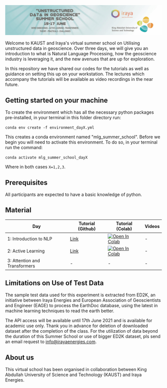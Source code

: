 <img src="figures/logo.jpg">

Welcome to KAUST and Iraya's virtual summer school on Utilising unstructured data in geoscience. Over three days, we will give 
you an introduction to what is Natural Language Processing, how the geoscience industry is leveraging it, and the new
avenues that are up for exploration. 

In this repository we have shared our codes for the tutorials as well as guidance on setting this up on your 
workstation. The lectures which accompany the tutorials will be available as video recordings in the near future.

Getting started on your machine
-------------------------------

To create the environment which has all the necessary python packages pre-installed, in your terminal in this folder 
directory run:

`conda env create -f environment_dayX.yml`

This creates a conda environment named "mlg_summer_school". Before we begin you will need to activate this environment.
To do so, in your terminal run the command:

`conda activate mlg_summer_school_dayX`

Where in both cases `X=1,2,3`.


Prerequisites
-------------
All participants are expected to have a basic knowledge of python. 

Material
--------

| Day   | Tutorial (Github) | Tutorial (Colab) | Videos |
|-----------|------------------|------------------|------------------|
| 1: Introduction to NLP | [Link](notebooks/day1_word_embeddings.ipynb) | [![Open In Colab](https://colab.research.google.com/assets/colab-badge.svg)](https://colab.research.google.com/github/cebirnie92/KAUST-Iraya_SummerSchool2021/blob/main/notebooks/day1_word_embeddings.ipynb)  | - | 
| 2: Active Learning | [Link](notebooks/day2_active_learning.ipynb) | [![Open In Colab](https://colab.research.google.com/assets/colab-badge.svg)](https://colab.research.google.com/github/cebirnie92/KAUST-Iraya_SummerSchool2021/blob/main/notebooks/day2_active_learning.ipynb)  | - | 
| 3: Attention and Transformers | - | -  | - | 


Limitations on Use of Test Data
--------------------------------

The sample test data used for this experiment is extracted from ED2K, an initiative between Iraya Energies and European Association of Geoscientists and Engineer (EAGE) to process the EarthDoc database, using the latest in machine learning techniques to read the earth better.

The API access will be available until 17th June 2021 and is available for academic use only. Thank you in advance for deletion of downloaded dataset after the completion of the class. For the utilization of data beyond the duration of this Summer School or use of bigger ED2K dataset, pls send an email request to info@irayaenergies.com.


About us
--------
This virtual school has been organised in collaboration between King Abdullah University of Science and Technology 
(KAUST) and Iraya Energies.
